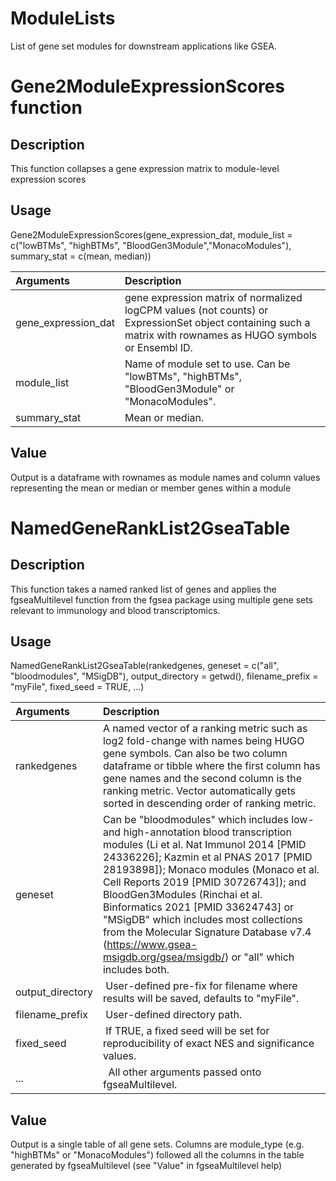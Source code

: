 # ModuleLists

List of gene set modules for downstream applications like GSEA.

# Gene2ModuleExpressionScores function

## Description

This function collapses a gene expression matrix to module-level expression scores

## Usage

Gene2ModuleExpressionScores(gene_expression_dat, module_list = c("lowBTMs", "highBTMs", "BloodGen3Module","MonacoModules"), summary_stat = c(mean, median)) 

| Arguments   | Description |
| :--- | :- |
| gene_expression_dat       | gene expression matrix of normalized logCPM values (not counts) or ExpressionSet object containing such a matrix with rownames as HUGO symbols or Ensembl ID. |
| module_list | Name of module set to use. Can be "lowBTMs", "highBTMs", "BloodGen3Module" or "MonacoModules". |
| summary_stat       | Mean or median. |  
       
## Value

Output is a dataframe with rownames as module names and column values representing the mean or median or member genes within a module


# NamedGeneRankList2GseaTable

## Description

This function takes a named ranked list of genes and applies the fgseaMultilevel function from the fgsea package using multiple gene sets relevant to immunology and blood transcriptomics.

## Usage

NamedGeneRankList2GseaTable(rankedgenes, geneset = c("all", "bloodmodules", "MSigDB"), output_directory = getwd(), filename_prefix = "myFile", fixed_seed = TRUE, ...)

| Arguments   | Description |
| :--- | :- |
| rankedgenes       | A named vector of a ranking metric such as log2 fold-change with names being HUGO gene symbols. Can also be two column dataframe or tibble       where the first column has gene names and the second column is the ranking metric. Vector automatically gets sorted in descending order of ranking metric. |
| geneset | Can be "bloodmodules" which includes low- and high-annotation blood transcription modules (Li et al. Nat Immunol 2014 [PMID 24336226]; Kazmin et al PNAS 2017 [PMID 28193898]); Monaco modules (Monaco et al. Cell Reports 2019 [PMID 30726743]); and BloodGen3Modules (Rinchai et al. Binformatics 2021 [PMID 33624743] or "MSigDB" which includes most collections from the Molecular Signature Database v7.4 (https://www.gsea-msigdb.org/gsea/msigdb/) or "all" which includes both.|
| output_directory       |  User-defined pre-fix for filename where results will be saved, defaults to "myFile". |  
| filename_prefix       |  User-defined directory path. |
| fixed_seed       |  If TRUE, a fixed seed will be set for reproducibility of exact NES and significance values. | 
| ...       |   All other arguments passed onto fgseaMultilevel. |

## Value

Output is a single table of all gene sets. Columns are module_type (e.g. "highBTMs" or "MonacoModules") followed all the columns in the table generated by fgseaMultilevel (see "Value" in fgseaMultilevel help) 
